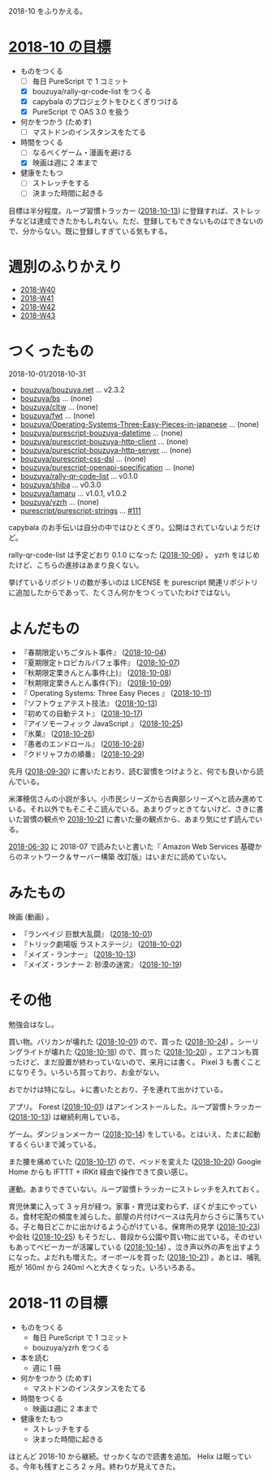 2018-10 をふりかえる。

# [2018-10 の目標][2018-09-30]

- ものをつくる
  - [ ] 毎日 PureScript で 1 コミット
  - [x] bouzuya/rally-qr-code-list をつくる
  - [x] capybala のプロジェクトをひとくぎりつける
  - [x] PureScript で OAS 3.0 を扱う
- 何かをつかう (ためす)
  - [ ] マストドンのインスタンスをたてる
- 時間をつくる
  - [ ] なるべくゲーム・漫画を避ける
  - [x] 映画は週に 2 本まで
- 健康をたもつ
  - [ ] ストレッチをする
  - [ ] 決まった時間に起きる

目標は半分程度。ループ習慣トラッカー ([2018-10-13][]) に登録すれば、ストレッチなどは達成できたかもしれない。ただ、登録してもできないものはできないので、分からない。既に登録しすぎている気もする。

# 週別のふりかえり

- [2018-W40][2018-10-07]
- [2018-W41][2018-10-14]
- [2018-W42][2018-10-21]
- [2018-W43][2018-10-28]

# つくったもの

2018-10-01/2018-10-31

- [bouzuya/bouzuya.net][] ... v2.3.2
- [bouzuya/bs][] ... (none)
- [bouzuya/cltw][] ... (none)
- [bouzuya/fwt][] ... (none)
- [bouzuya/Operating-Systems-Three-Easy-Pieces-in-japanese][] ... (none)
- [bouzuya/purescript-bouzuya-datetime][] ... (none)
- [bouzuya/purescript-bouzuya-http-client][] ... (none)
- [bouzuya/purescript-bouzuya-http-server][] ... (none)
- [bouzuya/purescript-css-dsl][] ... (none)
- [bouzuya/purescript-openapi-specification][] ... (none)
- [bouzuya/rally-qr-code-list][] ... v0.1.0
- [bouzuya/shiba][] ... v0.3.0
- [bouzuya/tamaru][] ... v1.0.1, v1.0.2
- [bouzuya/yzrh][] ... (none)
- [purescript/purescript-strings][] ... [#111][purescript/purescript-strings#111]

capybala のお手伝いは自分の中ではひとくぎり。公開はされていないようだけど。

rally-qr-code-list は予定どおり 0.1.0 になった ([2018-10-06][]) 。 yzrh をはじめたけど、こちらの進捗はあまり良くない。

挙げているリポジトリの数が多いのは LICENSE を purescript 関連リポジトリに追加したからであって、たくさん何かをつくっていたわけではない。

# よんだもの

- 『春期限定いちごタルト事件』 ([2018-10-04][])
- 『夏期限定トロピカルパフェ事件』 ([2018-10-07][])
- 『秋期限定栗きんとん事件(上)』 ([2018-10-08][])
- 『秋期限定栗きんとん事件(下)』 ([2018-10-09][])
- 『 Operating Systems: Three Easy Pieces 』 ([2018-10-11][])
- 『ソフトウェアテスト技法』 ([2018-10-13][])
- 『初めての自動テスト』 ([2018-10-17][])
- 『アイソモーフィック JavaScript 』 ([2018-10-25][])
- 『氷菓』 ([2018-10-26][])
- 『愚者のエンドロール』 ([2018-10-28][])
- 『クドリャフカの順番』 ([2018-10-29][])

先月 ([2018-09-30][]) に書いたとおり、読む習慣をつけようと、何でも良いから読んでいる。

米澤穂信さんの小説が多い。小市民シリーズから古典部シリーズへと読み進めている。それ以外でもそこそこ読んでいる。あまりグッときてないけど、さきに書いた習慣の観点や  [2018-10-21][] に書いた量の観点から、あまり気にせず読んでいる。

[2018-06-30][] に 2018-07 で読みたいと書いた『 Amazon Web Services 基礎からのネットワーク＆サーバー構築 改訂版』はいまだに読めていない。

# みたもの

映画 (動画) 。

- 『ランペイジ 巨獣大乱闘』 ([2018-10-01][])
- 『トリック劇場版 ラストステージ』 ([2018-10-02][])
- 『メイズ・ランナー』 ([2018-10-13][])
- 『メイズ・ランナー 2: 砂漠の迷宮』 ([2018-10-19][])

# その他

勉強会はなし。

買い物。バリカンが壊れた ([2018-10-01][]) ので、買った ([2018-10-24][]) 。シーリングライトが壊れた ([2018-10-18][]) ので、買った ([2018-10-20][]) 。エアコンも買ったけど、まだ設置が終わっていないので、来月には書く。 Pixel 3 も書くことになりそう。いろいろ買っており、お金がない。

おでかけは特になし。↓に書いたとおり、子を連れて出かけている。

アプリ。 Forest ([2018-10-01][]) はアンインストールした。ループ習慣トラッカー ([2018-10-13][]) は継続利用している。

ゲーム。ダンジョンメーカー ([2018-10-14][]) をしている。とはいえ、たまに起動するくらいまで減っている。

また腰を痛めていた ([2018-10-17][]) ので、ベッドを変えた ([2018-10-20][])
 Google Home からも IFTTT + IRKit 経由で操作できて良い感じ。

運動。あまりできていない。ループ習慣トラッカーにストレッチを入れておく。

育児休業に入って 3 ヶ月が経つ。家事・育児は変わらず、ぼくが主にやっている。食材宅配の頻度を減らした。部屋の片付けペースは先月からさらに落ちている。子と毎日どこかに出かけるよう心がけている。保育所の見学 ([2018-10-23][]) や会社 ([2018-10-25][]) もそうだし、普段から公園や買い物に出ている。そのせいもあってベビーカーが活躍している ([2018-10-14][]) 。泣き声以外の声を出すようになった。よだれも増えた。オーボールを買った ([2018-10-21][]) 。あとは、哺乳瓶が 160ml から 240ml へと大きくなった。いろいろある。

# 2018-11 の目標

- ものをつくる
  - 毎日 PureScript で 1 コミット
  - bouzuya/yzrh をつくる
- 本を読む
  - 週に 1 冊
- 何かをつかう (ためす)
  - マストドンのインスタンスをたてる
- 時間をつくる
  - 映画は週に 2 本まで
- 健康をたもつ
  - ストレッチをする
  - 決まった時間に起きる

ほとんど 2018-10 から継続。せっかくなので読書を追加。 Helix は眠っている。今年も残すところ 2 ヶ月。終わりが見えてきた。

[2018-06-30]: https://blog.bouzuya.net/2018/06/30/
[2018-09-30]: https://blog.bouzuya.net/2018/09/30/
[2018-10-01]: https://blog.bouzuya.net/2018/10/01/
[2018-10-02]: https://blog.bouzuya.net/2018/10/02/
[2018-10-04]: https://blog.bouzuya.net/2018/10/04/
[2018-10-06]: https://blog.bouzuya.net/2018/10/06/
[2018-10-07]: https://blog.bouzuya.net/2018/10/07/
[2018-10-08]: https://blog.bouzuya.net/2018/10/08/
[2018-10-09]: https://blog.bouzuya.net/2018/10/09/
[2018-10-11]: https://blog.bouzuya.net/2018/10/11/
[2018-10-13]: https://blog.bouzuya.net/2018/10/13/
[2018-10-14]: https://blog.bouzuya.net/2018/10/14/
[2018-10-17]: https://blog.bouzuya.net/2018/10/17/
[2018-10-18]: https://blog.bouzuya.net/2018/10/18/
[2018-10-19]: https://blog.bouzuya.net/2018/10/19/
[2018-10-20]: https://blog.bouzuya.net/2018/10/20/
[2018-10-21]: https://blog.bouzuya.net/2018/10/21/
[2018-10-23]: https://blog.bouzuya.net/2018/10/23/
[2018-10-24]: https://blog.bouzuya.net/2018/10/24/
[2018-10-25]: https://blog.bouzuya.net/2018/10/25/
[2018-10-26]: https://blog.bouzuya.net/2018/10/26/
[2018-10-28]: https://blog.bouzuya.net/2018/10/28/
[2018-10-29]: https://blog.bouzuya.net/2018/10/29/
[bouzuya/bouzuya.net]: https://github.com/bouzuya/bouzuya.net
[bouzuya/bs]: https://github.com/bouzuya/bs
[bouzuya/cltw]: https://github.com/bouzuya/cltw
[bouzuya/fwt]: https://github.com/bouzuya/fwt
[bouzuya/Operating-Systems-Three-Easy-Pieces-in-japanese]: https://github.com/bouzuya/Operating-Systems-Three-Easy-Pieces-in-japanese
[bouzuya/purescript-bouzuya-datetime]: https://github.com/bouzuya/purescript-bouzuya-datetime
[bouzuya/purescript-bouzuya-http-client]: https://github.com/bouzuya/purescript-bouzuya-http-client
[bouzuya/purescript-bouzuya-http-server]: https://github.com/bouzuya/purescript-bouzuya-http-server
[bouzuya/purescript-css-dsl]: https://github.com/bouzuya/purescript-css-dsl
[bouzuya/purescript-openapi-specification]: https://github.com/bouzuya/purescript-openapi-specification
[bouzuya/rally-qr-code-list]: https://github.com/bouzuya/rally-qr-code-list
[bouzuya/shiba]: https://github.com/bouzuya/shiba
[bouzuya/tamaru]: https://github.com/bouzuya/tamaru
[bouzuya/yzrh]: https://github.com/bouzuya/yzrh
[purescript/purescript-strings]: https://github.com/purescript/purescript-strings
[purescript/purescript-strings#111]: https://github.com/purescript/purescript-strings/issues/111
